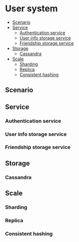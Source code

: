 # User system

<!-- MarkdownTOC -->

- [Scenario](#scenario)
- [Service](#service)
	- [Authentication service](#authentication-service)
	- [User info storage service](#user-info-storage-service)
	- [Friendship storage service](#friendship-storage-service)
- [Storage](#storage)
	- [Cassandra](#cassandra)
- [Scale](#scale)
	- [Sharding](#sharding)
	- [Replica](#replica)
	- [Consistent hashing](#consistent-hashing)

<!-- /MarkdownTOC -->


## Scenario

## Service
### Authentication service
### User info storage service
### Friendship storage service

## Storage
### Cassandra 

## Scale
### Sharding
### Replica
### Consistent hashing